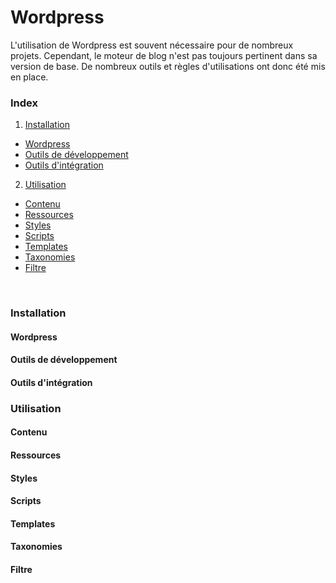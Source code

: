 # Wordpress

L'utilisation de Wordpress est souvent nécessaire pour de nombreux projets. Cependant, le moteur de blog n'est pas toujours pertinent dans sa version de base. De nombreux outils et règles d'utilisations ont donc été mis en place.

### Index

 1. [Installation](#installation)
  - [Wordpress](#wordpress)
  - [Outils de développement](#outils-de-developpement)
  - [Outils d'intégration](#outils-d'intégration)
 2. [Utilisation](#utilisation)
  - [Contenu](#contenu)
  - [Ressources](#ressources)
  - [Styles](#styles)
  - [Scripts](#scripts)
  - [Templates](#templates)
  - [Taxonomies](#taxonomies)
  - [Filtre](#filtre)

<br>

### Installation

#### Wordpress

#### Outils de développement

#### Outils d'intégration

### Utilisation

#### Contenu

#### Ressources

#### Styles

#### Scripts

#### Templates

#### Taxonomies

#### Filtre


